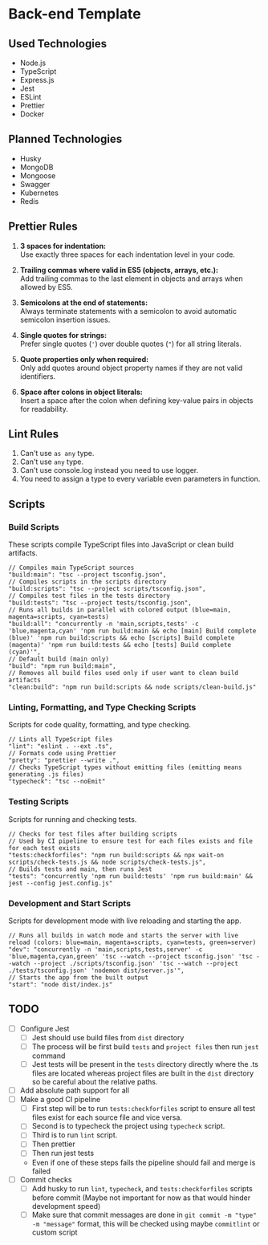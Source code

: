 # Back-end Template

## Used Technologies

-  Node.js
-  TypeScript
-  Express.js
-  Jest
-  ESLint
-  Prettier
-  Docker

## Planned Technologies

-  Husky
-  MongoDB
-  Mongoose
-  Swagger
-  Kubernetes
-  Redis

## Prettier Rules

1. **3 spaces for indentation:**  
   Use exactly three spaces for each indentation level in your code.

2. **Trailing commas where valid in ES5 (objects, arrays, etc.):**  
   Add trailing commas to the last element in objects and arrays when allowed by ES5.

3. **Semicolons at the end of statements:**  
   Always terminate statements with a semicolon to avoid automatic semicolon insertion issues.

4. **Single quotes for strings:**  
   Prefer single quotes (`'`) over double quotes (`"`) for all string literals.

5. **Quote properties only when required:**  
   Only add quotes around object property names if they are not valid identifiers.

6. **Space after colons in object literals:**  
   Insert a space after the colon when defining key-value pairs in objects for readability.

## Lint Rules

1. Can't use `as any` type.
2. Can't use `any` type.
3. Can't use console.log instead you need to use logger.
4. You need to assign a type to every variable even parameters in function.

## Scripts

### Build Scripts

These scripts compile TypeScript files into JavaScript or clean build artifacts.

```jsonc
// Compiles main TypeScript sources
"build:main": "tsc --project tsconfig.json",
// Compiles scripts in the scripts directory
"build:scripts": "tsc --project scripts/tsconfig.json",
// Compiles test files in the tests directory
"build:tests": "tsc --project tests/tsconfig.json",
// Runs all builds in parallel with colored output (blue=main, magenta=scripts, cyan=tests)
"build:all": "concurrently -n 'main,scripts,tests' -c 'blue,magenta,cyan' 'npm run build:main && echo [main] Build complete (blue)' 'npm run build:scripts && echo [scripts] Build complete (magenta)' 'npm run build:tests && echo [tests] Build complete (cyan)'",
// Default build (main only)
"build": "npm run build:main",
// Removes all build files used only if user want to clean build artifacts
"clean:build": "npm run build:scripts && node scripts/clean-build.js"
```

### Linting, Formatting, and Type Checking Scripts

Scripts for code quality, formatting, and type checking.

```jsonc
// Lints all TypeScript files
"lint": "eslint . --ext .ts",
// Formats code using Prettier
"pretty": "prettier --write .",
// Checks TypeScript types without emitting files (emitting means generating .js files)
"typecheck": "tsc --noEmit"
```

### Testing Scripts

Scripts for running and checking tests.

```jsonc
// Checks for test files after building scripts
// Used by CI pipeline to ensure test for each files exists and file for each test exists
"tests:checkforfiles": "npm run build:scripts && npx wait-on scripts/check-tests.js && node scripts/check-tests.js",
// Builds tests and main, then runs Jest
"tests": "concurrently 'npm run build:tests' 'npm run build:main' && jest --config jest.config.js"
```

### Development and Start Scripts

Scripts for development mode with live reloading and starting the app.

```jsonc
// Runs all builds in watch mode and starts the server with live reload (colors: blue=main, magenta=scripts, cyan=tests, green=server)
"dev": "concurrently -n 'main,scripts,tests,server' -c 'blue,magenta,cyan,green' 'tsc --watch --project tsconfig.json' 'tsc --watch --project ./scripts/tsconfig.json' 'tsc --watch --project ./tests/tsconfig.json' 'nodemon dist/server.js'",
// Starts the app from the built output
"start": "node dist/index.js"
```

## TODO

-  [ ] Configure Jest
   -  [ ] Jest should use build files from `dist` directory
   -  [ ] The process will be first build `tests` and `project files` then run `jest` command
   -  [ ] Jest tests will be present in the `tests` directory directly where the .ts files are located whereas project files are built in the `dist` directory so be careful about the relative paths.
-  [ ] Add absolute path support for all
-  [ ] Make a good CI pipeline
   -  [ ] First step will be to run `tests:checkforfiles` script to ensure all test files exist for each source file and vice versa.
   -  [ ] Second is to typecheck the project using `typecheck` script.
   -  [ ] Third is to run `lint` script.
   -  [ ] Then prettier
   -  [ ] Then run jest tests
   -  Even if one of these steps fails the pipeline should fail and merge is failed
-  [ ] Commit checks
   -  [ ] Add husky to run `lint`, `typecheck`, and `tests:checkforfiles` scripts before commit (Maybe not important for now as that would hinder development speed)
   -  [ ] Make sure that commit messages are done in `git commit -m "type" -m "message"` format, this will be checked using maybe `commitlint` or custom script
